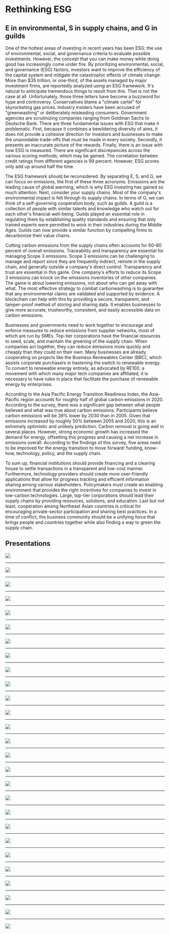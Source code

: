 # Rethinking ESG

## E in environmental, S in supply chains, and G in guilds

One of the hottest areas of investing in recent years has been ESG: the use of environmental, social, and governance criteria to evaluate possible investments. However, the concept that you can make money while doing good has increasingly come under fire. By prioritizing environmental, social, and governance (ESG) factors, investors want to improve the efficiency of the capital system and mitigate the catastrophic effects of climate change. More than $35 trillion, or one-third, of the assets managed by major investment firms, are reportedly analyzed using an ESG framework. It's natural to anticipate tremendous things to result from this. That is not the case at all. Unfortunately, those three letters have become a buzzword for hype and controversy. Conservatives blame a "climate cartel" for skyrocketing gas prices. Industry insiders have been accused of "greenwashing" or deliberately misleading consumers. Government agencies are scrutinizing companies ranging from Goldman Sachs to Deutsche Bank. There are three fundamental issues with ESG that make it problematic. First, because it combines a bewildering diversity of aims, it does not provide a cohesive direction for investors and businesses to make the unavoidable trade-offs that must be made in every society. Secondly, it presents an inaccurate picture of the rewards. Finally, there is an issue with how ESG is measured. There are significant discrepancies across the various scoring methods, which may be gamed. The correlation between credit ratings from different agencies is 99 percent. However, ESG scores only add up around half the time.

The ESG framework should be reconsidered. By separating E, S, and G, we can focus on emissions, the first of these three acronyms. Emissions are the leading cause of global warming, which is why ESG investing has gained so much attention. Next, consider your supply chains. Most of the company's environmental impact is felt through its supply chains. In terms of G, we can think of a self-governing cooperation body, such as guilds. A guild is a collection of people with similar talents and knowledge who watch out for each other's financial well-being. Guilds played an essential role in regulating them by establishing quality standards and ensuring that only trained experts were permitted to work in their industries during the Middle Ages. Guilds can now provide a similar function by compelling firms to decarbonize their value chains.

Cutting carbon emissions from the supply chains often accounts for 60–80 percent of overall emissions. Traceability and transparency are essential for managing Scope 3 emissions. Scope 3 emissions can be challenging to manage and report since they are frequently indirect, remote in the supply chain, and generally outside a company's direct control. Transparency and trust are essential in this game. One company's efforts to reduce its Scope 3 emissions can knock on the emissions inventories of other companies. The game is about lowering emissions, not about who can get away with what. The most effective strategy to combat carbonwashing is to guarantee that any environmental claims are validated and supported by evidence. A blockchain can help with this by providing a secure, transparent, and tamper-proof method of storing and sharing data. It enables businesses to give more accurate, trustworthy, consistent, and easily accessible data on carbon emissions.

Businesses and governments need to work together to encourage and enforce measures to reduce emissions from supplier networks, most of which are run by SMEs. Top-tier corporations have the financial resources to seed, scale, and maintain the greening of the supply chain. When companies act together, they can reduce emissions more quickly and cheaply than they could on their own. Many businesses are already cooperating on projects like the Business Renewables Center (BRC), which assists corporate purchasers in hastening the switch to renewable energy. To convert to renewable energy entirely, as advocated by RE100, a movement with which many major tech companies are affiliated, it is necessary to have rules in place that facilitate the purchase of renewable energy by enterprises.

According to the Asia Pacific Energy Transition Readiness Index, the Asia-Pacific region accounts for roughly half of global carbon emissions in 2020. According to the survey, there was a significant gap between what people believed and what was true about carbon emissions. Participants believe carbon emissions will be 39% lower by 2030 than in 2005. Given that emissions increased by roughly 50% between 2005 and 2020, this is an extremely optimistic and unlikely prediction. Carbon removal is going well in several places. However, strong economic growth has increased the demand for energy, offsetting this progress and causing a net increase in emissions overall. According to the findings of this survey, five areas need to be improved for the energy transition to move forward: funding, know-how, technology, policy, and the supply chain.

To sum up, financial institutions should provide financing and a clearing house to settle transactions in a transparent and low-cost manner. Furthermore, technology providers should create more user-friendly applications that allow for progress tracking and efficient information sharing among various stakeholders. Policymakers must create an enabling environment that provides the right incentives for companies to invest in low-carbon technologies. Large, top-tier corporations should lead their supply chains by providing resources, solutions, and education. Last but not least, cooperation among Northeast Asian countries is critical for encouraging private-sector participation and sharing best practices. In a time of conflict, the business community should be a unifying force that brings people and countries together while also finding a way to green the supply chain.

## Presentations

![](../figs/rethinking_esg/Slide1.png)

---

![](../figs/rethinking_esg/Slide2.png)

---

![](../figs/rethinking_esg/Slide3.png)

---

![](../figs/rethinking_esg/Slide4.png)

---

![](../figs/rethinking_esg/Slide5.png)

---

![](../figs/rethinking_esg/Slide6.png)

---

![](../figs/rethinking_esg/Slide7.png)

---

![](../figs/rethinking_esg/Slide8.png)

---

![](../figs/rethinking_esg/Slide9.png)

---

![](../figs/rethinking_esg/Slide10.png)

---

![](../figs/rethinking_esg/Slide11.png)

---

![](../figs/rethinking_esg/Slide12.png)

---

![](../figs/rethinking_esg/Slide13.png)

---

![](../figs/rethinking_esg/Slide14.png)

---

![](../figs/rethinking_esg/Slide15.png)

---

![](../figs/rethinking_esg/Slide16.png)

---

![](../figs/rethinking_esg/Slide17.png)

---

![](../figs/rethinking_esg/Slide18.png)

---

![](../figs/rethinking_esg/Slide19.png)

---

![](../figs/rethinking_esg/Slide20.png)

---

![](../figs/rethinking_esg/Slide21.png)

---

![](../figs/rethinking_esg/Slide22.png)

---

![](../figs/rethinking_esg/Slide23.png)

---

![](../figs/rethinking_esg/Slide24.png)

---

![](../figs/rethinking_esg/Slide25.png)

---

![](../figs/rethinking_esg/Slide26.png)

---

![](../figs/rethinking_esg/Slide27.png)

